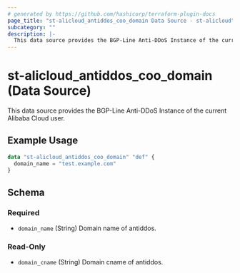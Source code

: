 ```yaml
---
# generated by https://github.com/hashicorp/terraform-plugin-docs
page_title: "st-alicloud_antiddos_coo_domain Data Source - st-alicloud"
subcategory: ""
description: |-
  This data source provides the BGP-Line Anti-DDoS Instance of the current Alibaba Cloud user.
---
```


# st-alicloud_antiddos_coo_domain (Data Source)

This data source provides the BGP-Line Anti-DDoS Instance of the current Alibaba Cloud user.

## Example Usage

```terraform
data "st-alicloud_antiddos_coo_domain" "def" {
  domain_name = "test.example.com"
}
```

<!-- schema generated by tfplugindocs -->
## Schema

### Required

- `domain_name` (String) Domain name of antiddos.

### Read-Only

- `domain_cname` (String) Domain cname of antiddos.


